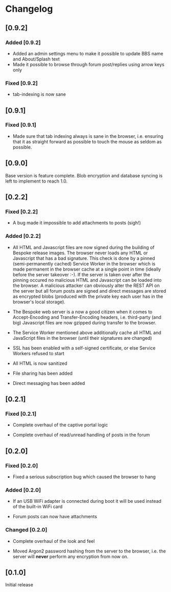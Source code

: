 # Changelog

## [0.9.2]

### Added [0.9.2]

- Added an admin settings menu to make it possible to update BBS name and
  About/Splash text
- Made it possible to browse through forum post/replies using arrow keys only

### Fixed [0.9.2]

- tab-indexing is now sane

## [0.9.1]

### Fixed [0.9.1]

- Made sure that tab indexing always is sane in the browser, i.e. ensuring that
it as straight forward as possible to touch the mouse as seldom as possible.

## [0.9.0]

Base version is feature complete. Blob encryption and database syncing is left
to implement to reach 1.0.

## [0.2.2]

### Fixed [0.2.2]

- A bug made it impossible to add attachments to posts (sigh!)

### Added [0.2.2]

- All HTML and Javascript files are now signed during the building of Bespoke
  release images. The browser never loads any HTML or Javascript that has a bad
  signature. This check is done by a pinned (semi-permanently cached) Service
  Worker in the browser which is made permanent in the browser cache at a single
  point in time (ideally before the server takeover :-). If the server is taken
  over after the pinning occured no malicious HTML and Javascript can be loaded
  into the browser. A malicious attacker can obviously alter the REST API on the
  server but all forum posts are signed and direct messages are stored as
  encrypted blobs (produced with the private key each user has in the browser's
  local storage).

- The Bespoke web server is a now a good citizen when it comes to
  Accept-Encoding and Transfer-Encoding headers, i.e. third-party (and big)
  Javascript files are now gzipped during transfer to the browser.

- The Service Worker mentioned above additionally cache all HTML and JavaScript
  files in the browser (until their signatures are changed)

- SSL has been enabled with a self-signed certificate, or else Service Workers
  refused to start

- All HTML is now sanitized

- File sharing has been added

- Direct messaging has been added

## [0.2.1]

### Fixed [0.2.1]

- Complete overhaul of the captive portal logic

- Complete overhaul of read/unread handling of posts in the forum

## [0.2.0]

### Fixed [0.2.0]

- Fixed a serious subscription bug which caused the browser to hang

### Added [0.2.0]

- If an USB WiFi adapter is connected during boot it will be used
  instead of the built-in WiFi card

- Forum posts can now have attachments

### Changed [0.2.0]

- Complete overhaul of the look and feel

- Moved Argon2 password hashing from the server to the browser,
  i.e. the server will **never** perform any encryption from now on.

## [0.1.0]

Initial release
